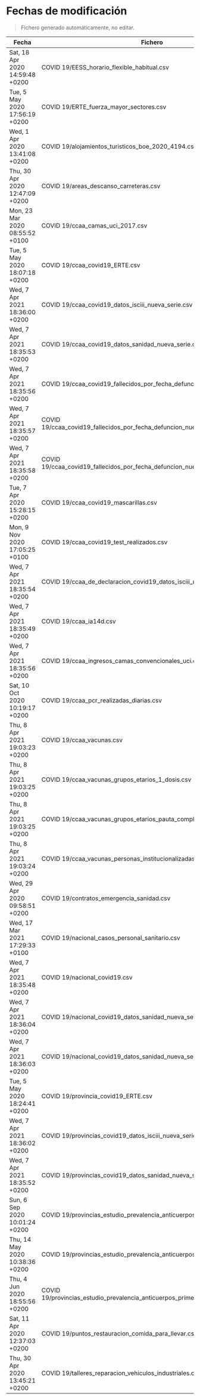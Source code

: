 # Fechas de modificación

> Fichero generado automáticamente, no editar.

| Fecha                           | Fichero                  |
|---------------------------------|--------------------------|
| Sat, 18 Apr 2020 14:59:48 +0200  | COVID 19/EESS_horario_flexible_habitual.csv |
| Tue, 5 May 2020 17:56:19 +0200  | COVID 19/ERTE_fuerza_mayor_sectores.csv |
| Wed, 1 Apr 2020 13:41:08 +0200  | COVID 19/alojamientos_turisticos_boe_2020_4194.csv |
| Thu, 30 Apr 2020 12:47:09 +0200  | COVID 19/areas_descanso_carreteras.csv |
| Mon, 23 Mar 2020 08:55:52 +0100  | COVID 19/ccaa_camas_uci_2017.csv |
| Tue, 5 May 2020 18:07:18 +0200  | COVID 19/ccaa_covid19_ERTE.csv |
| Wed, 7 Apr 2021 18:36:00 +0200  | COVID 19/ccaa_covid19_datos_isciii_nueva_serie.csv |
| Wed, 7 Apr 2021 18:35:53 +0200  | COVID 19/ccaa_covid19_datos_sanidad_nueva_serie.csv |
| Wed, 7 Apr 2021 18:35:56 +0200  | COVID 19/ccaa_covid19_fallecidos_por_fecha_defuncion_nueva_serie.csv |
| Wed, 7 Apr 2021 18:35:57 +0200  | COVID 19/ccaa_covid19_fallecidos_por_fecha_defuncion_nueva_serie_long.csv |
| Wed, 7 Apr 2021 18:35:58 +0200  | COVID 19/ccaa_covid19_fallecidos_por_fecha_defuncion_nueva_serie_original.csv |
| Tue, 7 Apr 2020 15:28:15 +0200  | COVID 19/ccaa_covid19_mascarillas.csv |
| Mon, 9 Nov 2020 17:05:25 +0100  | COVID 19/ccaa_covid19_test_realizados.csv |
| Wed, 7 Apr 2021 18:35:54 +0200  | COVID 19/ccaa_de_declaracion_covid19_datos_isciii_nueva_serie.csv |
| Wed, 7 Apr 2021 18:35:49 +0200  | COVID 19/ccaa_ia14d.csv |
| Wed, 7 Apr 2021 18:35:56 +0200  | COVID 19/ccaa_ingresos_camas_convencionales_uci.csv |
| Sat, 10 Oct 2020 10:19:17 +0200  | COVID 19/ccaa_pcr_realizadas_diarias.csv |
| Thu, 8 Apr 2021 19:03:23 +0200  | COVID 19/ccaa_vacunas.csv |
| Thu, 8 Apr 2021 19:03:25 +0200  | COVID 19/ccaa_vacunas_grupos_etarios_1_dosis.csv |
| Thu, 8 Apr 2021 19:03:25 +0200  | COVID 19/ccaa_vacunas_grupos_etarios_pauta_completa.csv |
| Thu, 8 Apr 2021 19:03:24 +0200  | COVID 19/ccaa_vacunas_personas_institucionalizadas.csv |
| Wed, 29 Apr 2020 09:58:51 +0200  | COVID 19/contratos_emergencia_sanidad.csv |
| Wed, 17 Mar 2021 17:29:33 +0100  | COVID 19/nacional_casos_personal_sanitario.csv |
| Wed, 7 Apr 2021 18:35:48 +0200  | COVID 19/nacional_covid19.csv |
| Wed, 7 Apr 2021 18:36:04 +0200  | COVID 19/nacional_covid19_datos_sanidad_nueva_serie.csv |
| Wed, 7 Apr 2021 18:36:03 +0200  | COVID 19/nacional_covid19_datos_sanidad_nueva_serie_grupos_edad.csv |
| Tue, 5 May 2020 18:24:41 +0200  | COVID 19/provincia_covid19_ERTE.csv |
| Wed, 7 Apr 2021 18:36:02 +0200  | COVID 19/provincias_covid19_datos_isciii_nueva_serie.csv |
| Wed, 7 Apr 2021 18:35:52 +0200  | COVID 19/provincias_covid19_datos_sanidad_nueva_serie.csv |
| Sun, 6 Sep 2020 10:01:24 +0200  | COVID 19/provincias_estudio_prevalencia_anticuerpos_final.csv |
| Thu, 14 May 2020 10:38:36 +0200  | COVID 19/provincias_estudio_prevalencia_anticuerpos_primera_ronda.csv |
| Thu, 4 Jun 2020 18:55:56 +0200  | COVID 19/provincias_estudio_prevalencia_anticuerpos_primera_y_segunda_ronda.csv |
| Sat, 11 Apr 2020 12:37:03 +0200  | COVID 19/puntos_restauracion_comida_para_llevar.csv |
| Thu, 30 Apr 2020 13:45:21 +0200  | COVID 19/talleres_reparacion_vehiculos_industriales.csv |
